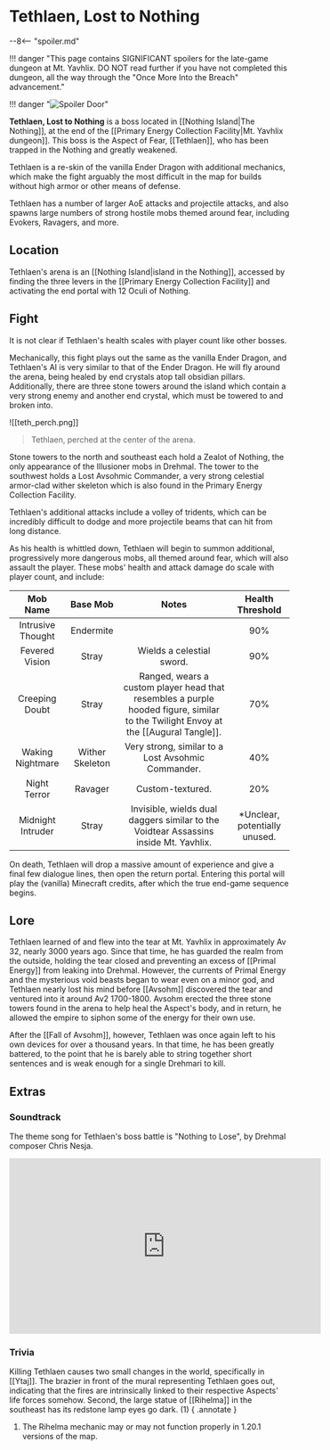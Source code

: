 # Tethlaen, Lost to Nothing

--8<-- "spoiler.md"

!!! danger "This page contains SIGNIFICANT spoilers for the late-game dungeon at Mt. Yavhlix. DO NOT read further if you have not completed this dungeon, all the way through the "Once More Into the Breach" advancement." 

!!! danger "![Spoiler Door](/assets/img/spoiler_door.png)"

**Tethlaen, Lost to Nothing** is a boss located in [[Nothing Island|The Nothing]], at the end of the [[Primary Energy Collection Facility|Mt. Yavhlix dungeon]]. This boss is the Aspect of Fear, [[Tethlaen]], who has been trapped in the Nothing and greatly weakened.

Tethlaen is a re-skin of the vanilla Ender Dragon with additional mechanics, which make the fight arguably the most difficult in the map for builds without high armor or other means of defense. 

Tethlaen has a number of larger AoE attacks and projectile attacks, and also spawns large numbers of strong hostile mobs themed around fear, including Evokers, Ravagers, and more.

## Location

Tethlaen's arena is an [[Nothing Island|island in the Nothing]], accessed by finding the three levers in the [[Primary Energy Collection Facility]] and activating the end portal with 12 Oculi of Nothing. 

## Fight

It is not clear if Tethlaen's health scales with player count like other bosses.

Mechanically, this fight plays out the same as the vanilla Ender Dragon, and Tethlaen's AI is very similar to that of the Ender Dragon. He will fly around the arena, being healed by end crystals atop tall obsidian pillars. Additionally, there are three stone towers around the island which contain a very strong enemy and another end crystal, which must be towered to and broken into.

![[teth_perch.png]]
> Tethlaen, perched at the center of the arena.

Stone towers to the north and southeast each hold a Zealot of Nothing, the only appearance of the Illusioner mobs in Drehmal. The tower to the southwest holds a Lost Avsohmic Commander, a very strong celestial armor-clad wither skeleton which is also found in the Primary Energy Collection Facility.

Tethlaen's additional attacks include a volley of tridents, which can be incredibly difficult to dodge and more projectile beams that can hit from long distance.

As his health is whittled down, Tethlaen will begin to summon additional, progressively more dangerous mobs, all themed around fear, which will also assault the player. These mobs' health and attack damage do scale with player count, and include:

| **Mob Name** | **Base Mob** | **Notes** | **Health Threshold** |
|:------------:|:------------:|:----------:|:-------------------:|
| Intrusive Thought | Endermite | | 90% |
| Fevered Vision | Stray | Wields a celestial sword. | 90% |
| Creeping Doubt | Stray | Ranged, wears a custom player head that resembles a purple hooded figure, similar to the Twilight Envoy at the [[Augural Tangle]]. | 70% |
| Waking Nightmare | Wither Skeleton | Very strong, similar to a Lost Avsohmic Commander. | 40% |
| Night Terror | Ravager | Custom-textured. | 20% |
| Midnight Intruder | Stray | Invisible, wields dual daggers similar to the Voidtear Assassins inside Mt. Yavhlix. | \*Unclear, potentially unused. |

On death, Tethlaen will drop a massive amount of experience and give a final few dialogue lines, then open the return portal. Entering this portal will play the (vanilla) Minecraft credits, after which the true end-game sequence begins.

## Lore

Tethlaen learned of and flew into the tear at Mt. Yavhlix in approximately Av 32, nearly 3000 years ago. Since that time, he has guarded the realm from the outside, holding the tear closed and preventing an excess of [[Primal Energy]] from leaking into Drehmal. However, the currents of Primal Energy and the mysterious void beasts began to wear even on a minor god, and Tethlaen nearly lost his mind before [[Avsohm]] discovered the tear and ventured into it around Av2 1700-1800. Avsohm erected the three stone towers found in the arena to help heal the Aspect's body, and in return, he allowed the empire to siphon some of the energy for their own use.

After the [[Fall of Avsohm]], however, Tethlaen was once again left to his own devices for over a thousand years. In that time, he has been greatly battered, to the point that he is barely able to string together short sentences and is weak enough for a single Drehmari to kill.

## Extras

### Soundtrack

The theme song for Tethlaen's boss battle is "Nothing to Lose", by Drehmal composer Chris Nesja.

<iframe width="560" height="315" src="https://www.youtube.com/embed/fzMip_LU2SE?si=hfcIoyhow-gD20IF" title="YouTube video player" frameborder="0" allow="accelerometer; autoplay; clipboard-write; encrypted-media; gyroscope; picture-in-picture; web-share" referrerpolicy="strict-origin-when-cross-origin" allowfullscreen></iframe>

### Trivia

Killing Tethlaen causes two small changes in the world, specifically in [[Ytaj]]. The brazier in front of the mural representing Tethlaen goes out, indicating that the fires are intrinsically linked to their respective Aspects' life forces somehow. Second, the large statue of [[Rihelma]] in the southeast has its redstone lamp eyes go dark. (1)
{ .annotate }

1. The Rihelma mechanic may or may not function properly in 1.20.1 versions of the map.
